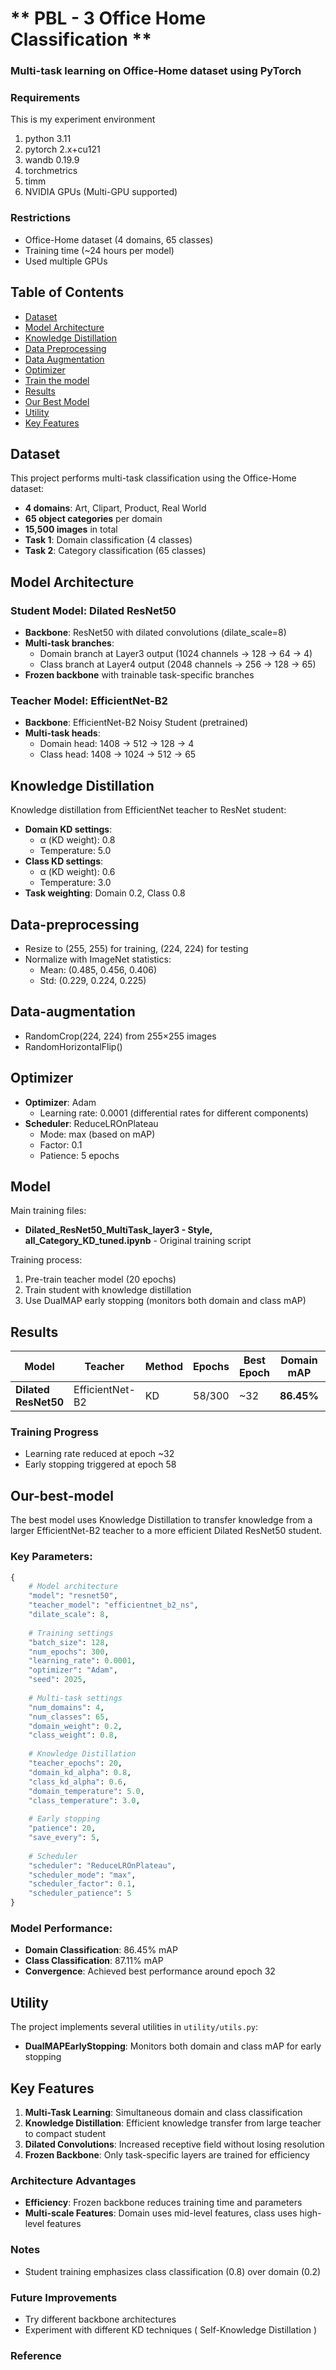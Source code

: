 # ** PBL - 3 Office Home Classification **
### Multi-task learning on Office-Home dataset using PyTorch 


### Requirements
This is my experiment environment
1. python 3.11
2. pytorch 2.x+cu121
3. wandb 0.19.9
4. torchmetrics
5. timm
6. NVIDIA GPUs (Multi-GPU supported)


### Restrictions
- Office-Home dataset (4 domains, 65 classes)
- Training time (~24 hours per model)
- Used multiple GPUs


## Table of Contents
- [Dataset](#Dataset)
- [Model Architecture](#Model-Architecture)
- [Knowledge Distillation](#Knowledge-Distillation)
- [Data Preprocessing](#Data-preprocessing)
- [Data Augmentation](#Data-augmentation)
- [Optimizer](#Optimizer)
- [Train the model](#Train-the-model)
- [Results](#Results)
- [Our Best Model](#Our-best-model)
- [Utility](#Utility)
- [Key Features](#Key-Features)


## Dataset
This project performs multi-task classification using the Office-Home dataset:
- **4 domains**: Art, Clipart, Product, Real World
- **65 object categories** per domain
- **15,500 images** in total
- **Task 1**: Domain classification (4 classes)
- **Task 2**: Category classification (65 classes)

## Model Architecture


### Student Model: Dilated ResNet50
- **Backbone**: ResNet50 with dilated convolutions (dilate_scale=8)
- **Multi-task branches**:
  - Domain branch at Layer3 output (1024 channels → 128 → 64 → 4)
  - Class branch at Layer4 output (2048 channels → 256 → 128 → 65)
- **Frozen backbone** with trainable task-specific branches


### Teacher Model: EfficientNet-B2
- **Backbone**: EfficientNet-B2 Noisy Student (pretrained)
- **Multi-task heads**:
  - Domain head: 1408 → 512 → 128 → 4
  - Class head: 1408 → 1024 → 512 → 65


## Knowledge Distillation
Knowledge distillation from EfficientNet teacher to ResNet student:
- **Domain KD settings**:
  - α (KD weight): 0.8
  - Temperature: 5.0
- **Class KD settings**:
  - α (KD weight): 0.6
  - Temperature: 3.0
- **Task weighting**: Domain 0.2, Class 0.8


## Data-preprocessing
- Resize to (255, 255) for training, (224, 224) for testing
- Normalize with ImageNet statistics:
  - Mean: (0.485, 0.456, 0.406)
  - Std: (0.229, 0.224, 0.225)


## Data-augmentation
- RandomCrop(224, 224) from 255×255 images
- RandomHorizontalFlip()


## Optimizer
- **Optimizer**: Adam
  - Learning rate: 0.0001 (differential rates for different components)
- **Scheduler**: ReduceLROnPlateau
  - Mode: max (based on mAP)
  - Factor: 0.1
  - Patience: 5 epochs


## Model
Main training files:
- **Dilated_ResNet50_MultiTask_layer3 - Style, all_Category_KD_tuned.ipynb** - Original training script


Training process:
1. Pre-train teacher model (20 epochs) 
2. Train student with knowledge distillation
3. Use DualMAP early stopping (monitors both domain and class mAP)


## Results
| Model | Teacher | Method | Epochs | Best Epoch | Domain mAP | Class mAP | Runtime |
|-------|---------|--------|--------|------------|------------|-----------|---------|
| **Dilated ResNet50** | EfficientNet-B2 | KD | 58/300 | ~32 | **86.45%** | **87.11%** | ~3h 10m |


### Training Progress
- Learning rate reduced at epoch ~32
- Early stopping triggered at epoch 58


## Our-best-model
The best model uses Knowledge Distillation to transfer knowledge from a larger EfficientNet-B2 teacher to a more efficient Dilated ResNet50 student.


### Key Parameters:
```python
{
    # Model architecture
    "model": "resnet50",
    "teacher_model": "efficientnet_b2_ns",
    "dilate_scale": 8,
    
    # Training settings
    "batch_size": 128,
    "num_epochs": 300,
    "learning_rate": 0.0001,
    "optimizer": "Adam",
    "seed": 2025,
    
    # Multi-task settings
    "num_domains": 4,
    "num_classes": 65,
    "domain_weight": 0.2,
    "class_weight": 0.8,
    
    # Knowledge Distillation
    "teacher_epochs": 20,
    "domain_kd_alpha": 0.8,
    "class_kd_alpha": 0.6,
    "domain_temperature": 5.0,
    "class_temperature": 3.0,
    
    # Early stopping
    "patience": 20,
    "save_every": 5,
    
    # Scheduler
    "scheduler": "ReduceLROnPlateau",
    "scheduler_mode": "max",
    "scheduler_factor": 0.1,
    "scheduler_patience": 5
}
```

### Model Performance:
- **Domain Classification**: 86.45% mAP
- **Class Classification**: 87.11% mAP
- **Convergence**: Achieved best performance around epoch 32



## Utility
The project implements several utilities in `utility/utils.py`:
- **DualMAPEarlyStopping**: Monitors both domain and class mAP for early stopping




## Key Features
1. **Multi-Task Learning**: Simultaneous domain and class classification
2. **Knowledge Distillation**: Efficient knowledge transfer from large teacher to compact student
3. **Dilated Convolutions**: Increased receptive field without losing resolution
4. **Frozen Backbone**: Only task-specific layers are trained for efficiency




### Architecture Advantages
- **Efficiency**: Frozen backbone reduces training time and parameters
- **Multi-scale Features**: Domain uses mid-level features, class uses high-level features




### Notes
- Student training emphasizes class classification (0.8) over domain (0.2)




### Future Improvements
- Try different backbone architectures
- Experiment with different KD techniques ( Self-Knowledge Distillation )




### Reference

